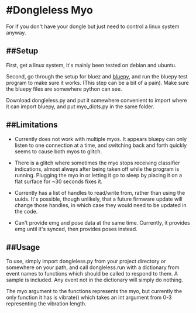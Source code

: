 #Dongleless Myo
=======================

For if you don't have your dongle but just need to control a linux system anyway. 



##Setup
-------
First, get a linux system, it's mainly been tested on debian and ubuntu.

Second, go through the setup for bluez and [bluepy](https://github.com/IanHarvey/bluepy), and run the bluepy test program to make sure it works. (This step can be a bit of a pain). Make sure the bluepy files are somewhere python can see.

Download dongleless.py and put it somewhere convenient to import where it can import bluepy, and put myo_dicts.py in the same folder.

##Limitations
-------------

* Currently does not work with multiple myos. It appears bluepy can only listen to one connection at a time, and switching back and forth quickly seems to cause both myos to glitch.

* There is a glitch where sometimes the myo stops receiving classifier indications, almost always after being taken off while the program is running. Plugging the myo in or letting it go to sleep by placing it on a flat surface for ~30 seconds fixes it.

* Currently has a list of handles to read/write from, rather than using the uuids. It's possible, though unlikely, that a future firmware update will change those handles, in which case they would need to be updated in the code.

* Can't provide emg and pose data at the same time. Currently, it provides emg until it's synced, then provides poses instead.

##Usage
-------

To use, simply import dongleless.py from your project directory or somewhere on your path, and call dongleless.run with a dictionary from event names to functions which should be called to respond to them. A sample is included. Any event not in the dictionary will simply do nothing.

The myo argument to the functions represents the myo, but currently the only function it has is vibrate() which takes an int argument from 0-3 representing the vibration length.
